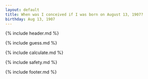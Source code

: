```yaml
---
layout: default
title: When was I conceived if I was born on August 13, 1907?
birthday: Aug 13, 1907
---
```


{% include header.md %}

{% include guess.md %}

{% include calculate.md %}

{% include safety.md %}

{% include footer.md %}



